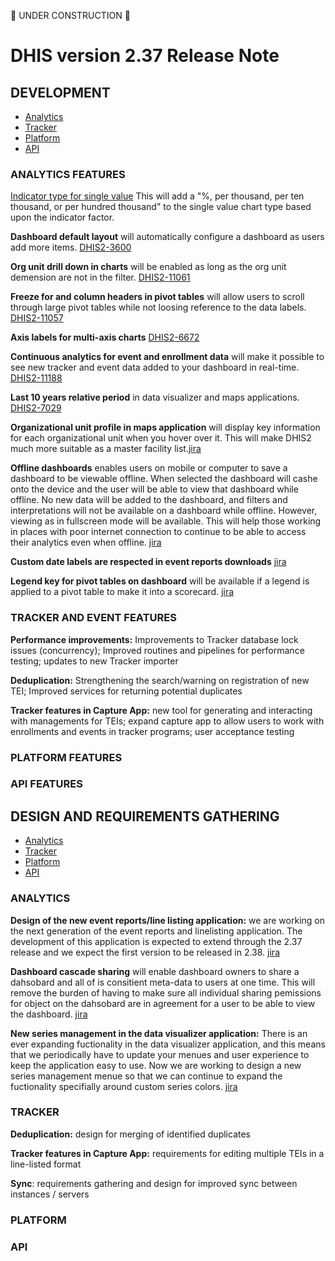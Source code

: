 🚧 UNDER CONSTRUCTION 🚧

# DHIS version 2.37 Release Note

## DEVELOPMENT
<!-- +dev -->
- [Analytics](#analytics-features)
- [Tracker](#tracker-and-event-features)
- [Platform](#platform-features)
- [API](#api-features)

### ANALYTICS FEATURES


<a class="button" href="https://jira.dhis2.org/browse/DHIS2-7420">Indicator type for single value</a> This will add a "%, per thousand, per ten thousand, or per hundred thousand" to the single value chart type based upon the indicator factor. 

**Dashboard default layout** will automatically configure a dashboard as users add more items. [DHIS2-3600](https://jira.dhis2.org/browse/DHIS2-3600)

**Org unit drill down in charts** will be enabled as long as the org unit demension are not in the filter. [DHIS2-11061](https://jira.dhis2.org/browse/DHIS2-11061)

**Freeze for and column headers in pivot tables** will allow users to scroll through large pivot tables while not loosing reference to the data labels. [DHIS2-11057](https://jira.dhis2.org/browse/DHIS2-11057)

**Axis labels for multi-axis charts** [DHIS2-6672](https://jira.dhis2.org/browse/DHIS2-6672)

**Continuous analytics for event and enrollment data** will make it possible to see new tracker and event data added to your dashboard in real-time. [DHIS2-11188](https://jira.dhis2.org/browse/DHIS2-11188)

**Last 10 years relative period** in data visualizer and maps applications. [DHIS2-7029](https://jira.dhis2.org/browse/DHIS2-7029)

**Organizational unit profile in maps application** will display key information for each organizational unit when you hover over it. This will make DHIS2 much more suitable as a master facility list.[jira](https://jira.dhis2.org/browse/DHIS2-11176)

**Offline dashboards** enables users on mobile or computer to save a dashboard to be viewable offline. When selected the dashboard will cashe onto the device and the user will be able to view that dashboard while offline. No new data will be added to the dashboard, and filters and interpretations will not be available on a dashboard while offline. However, viewing as in fullscreen mode will be available. This will help those working in places with poor internet connection to continue to be able to access their analytics even when offline. [jira](https://jira.dhis2.org/browse/DHIS2-10874)

**Custom date labels are respected in event reports downloads** [jira](https://jira.dhis2.org/browse/DHIS2-9641)

**Legend key for pivot tables on dashboard** will be available if a legend is applied to a pivot table to make it into a scorecard. [jira](https://jira.dhis2.org/browse/DHIS2-6296)


### TRACKER AND EVENT FEATURES

**Performance improvements:** Improvements to Tracker database lock issues (concurrency); Improved routines and pipelines for performance testing; updates to new Tracker importer

**Deduplication:** Strengthening the search/warning on registration of new TEI; Improved services for returning potential duplicates

**Tracker features in Capture App:** new tool for generating and interacting with managements for TEIs; expand capture app to allow users to work with enrollments and events in tracker programs; user acceptance testing


### PLATFORM FEATURES


### API FEATURES
<!-- -dev -->

## DESIGN AND REQUIREMENTS GATHERING
<!-- +des -->
- [Analytics](#analytics)
- [Tracker](#tracker)
- [Platform](#platform)
- [API](#api)

### ANALYTICS

**Design of the new event reports/line listing application:** we are working on the next generation of the event reports and linelisting application. The development of this application is expected to extend through the 2.37 release and we expect the first version to be released in 2.38. [jira](https://jira.dhis2.org/browse/DHIS2-3442)

**Dashboard cascade sharing** will enable dashboard owners to share a dahsobard and all of is consitient meta-data to users at one time. This will remove the burden of having to make sure all individual sharing pemissions for object on the dahsobard are in agreement for a user to be able to view the dashboard. [jira](https://jira.dhis2.org/browse/DHIS2-101)

**New series management in the data visualizer application:** There is an ever expanding fuctionality in the data visualizer application, and this means that we periodically have to update your menues and user experience to keep the application easy to use. Now we are working to design a new series management menue so that we can continue to expand the fuctionality specifially around custom series colors. [jira](https://jira.dhis2.org/browse/DHIS2-11132)

### TRACKER

**Deduplication:** design for merging of identified duplicates

**Tracker features in Capture App:** requirements for editing multiple TEIs in a line-listed format

**Sync**: requirements gathering and design for improved sync between instances / servers

### PLATFORM


### API


<!-- -des -->
